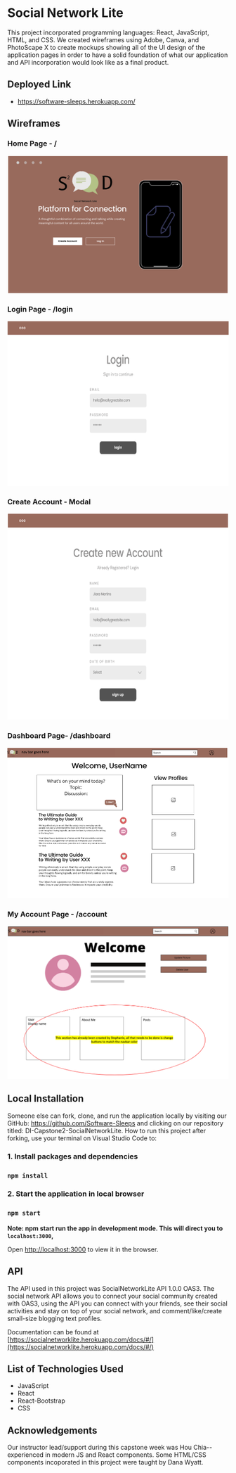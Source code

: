 # Social Network Lite

This project incorporated programming languages: React, JavaScript, HTML, and CSS. We created wireframes using Adobe, Canva, and PhotoScape X to create mockups showing all of  the UI design of the application pages in order to have a solid foundation of what our application and API incorporation would look like as a final product. 

## Deployed Link

* https://software-sleeps.herokuapp.com/ 

## Wireframes

### Home Page - /
![Home Page - /](/public/HomePage.png)

### Login Page - /login

![Login Page - /login](/public/Login.png)

### Create Account - Modal
![Create Account - Modal](/public/CreateAccount.png)

### Dashboard Page- /dashboard
![Dashboard Page - /dashboard](/public/Dashboard.png)

### My Account Page - /account
![My Account Page - /account](/public/MyAccount.png)

## Local Installation

Someone else can fork, clone, and run the application locally by visiting our GitHub: https://github.com/Software-Sleeps and clicking on our repository titled: DI-Capstone2-SocialNetworkLite. How to run this project after forking, use your terminal on Visual Studio Code to:

### 1. Install packages and dependencies

### `npm install`

### 2. Start the application in local browser

### `npm start`

**Note: npm start run the app in development mode. This will direct you to `localhost:3000`,**

Open [http://localhost:3000](http://localhost:3000) to view it in the browser.


## API

The API used in this project was SocialNetworkLite API 1.0.0 OAS3. The social network API allows you to connect your social community created with OAS3, using the API you can connect with your friends, see their social activities and stay on top of your social network, and comment/like/create small-size blogging text profiles. 

Documentation can be found at [https://socialnetworklite.herokuapp.com/docs/#/](https://socialnetworklite.herokuapp.com/docs/#/)

## List of Technologies Used 

* JavaScript
* React
* React-Bootstrap
* CSS

## Acknowledgements

Our instructor lead/support during this capstone week was Hou Chia--experienced in modern JS and React components. Some HTML/CSS components incoporated in this project were taught by Dana Wyatt.

